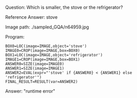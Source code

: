 Question: Which is smaller, the stove or the refrigerator?

Reference Answer: stove

Image path: ./sampled_GQA/n64959.jpg

Program:

```
BOX0=LOC(image=IMAGE,object='stove')
IMAGE0=CROP(image=IMAGE,box=BOX0)
BOX1=LOC(image=IMAGE,object='refrigerator')
IMAGE1=CROP(image=IMAGE,box=BOX1)
ANSWER0=SIZE(image=IMAGE0)
ANSWER1=SIZE(image=IMAGE1)
ANSWER2=EVAL(expr="'stove' if {ANSWER0} < {ANSWER1} else 'refrigerator'")
FINAL_RESULT=RESULT(var=ANSWER2)
```
Answer: "runtime error"

